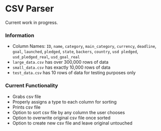 # CSV Parser
Current work in progress.

### Information
* Column Names: `ID`, `name`, `category`, `main_category`, `currency`, `deadline`, `goal`, `launched`, `pledged`, `state`, `backers`, `country`, `usd pledged`, `usd_pledged_real`, `usd_goal_real`
* `large_data.csv` has over 300,000 rows of data
* `small_data.csv` has exactly 10,000 rows of data
* `test_data.csv` has 10 rows of data for testing purposes only

### Current Functionality
* Grabs csv file
* Properly assigns a type to each column for sorting
* Prints csv file
* Option to sort csv file by any column the user chooses
* Option to overwrite original csv file once sorted
* Option to create new csv file and leave original untouched


